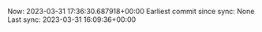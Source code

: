 Now: 2023-03-31 17:36:30.687918+00:00 Earliest commit since sync: None Last sync: 2023-03-31 16:09:36+00:00
